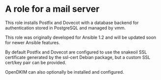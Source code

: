 # A role for a mail server

This role installs Postfix and Dovecot with a database backend for 
authentication stored in PostgreSQL and managed by vmm.

This role was originally developed for Ansible 1.2 and will be updated
soon for newer Ansible features.

By default Postfix and Dovecot are configured to use the snakeoil SSL
certificate generated by the ssl-cert Debian package, but a custom
SSL cert/key pair can be provided.

OpenDKIM can also optionally be installed and configured.

